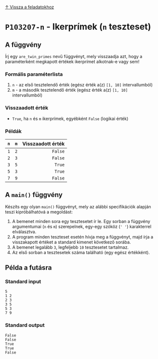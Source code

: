 
[↑ Vissza a feladatokhoz](./README.md)

# `P103207-n` - Ikerprímek (`n` teszteset)

## A függvény

Írj egy `are_twin_primes` nevű függvényt, mely visszaadja azt, hogy a paraméterként megkapott értékek ikerprímet alkotnak-e vagy sem!

### Formális paraméterlista

1. `n` - az első tesztelendő érték (egész érték a(z) `[1, 10]` intervallumból)
1. `m` - a második tesztelendő érték (egész érték a(z) `[1, 10]` intervallumból)

### Visszaadott érték

* `True`, ha `n` és `m` ikerprímek, egyébként `False` (logikai érték)

### Példák

| `n` | `m` | Visszaadott érték | 
| ---: | ---: | --: | 
| `1` | `2` | `False` | 
| `2` | `3` | `False` | 
| `3` | `5` | `True` | 
| `5` | `3` | `True` | 
| `7` | `9` | `False` | 

## A `main()` függvény

Készíts egy olyan `main()` függvényt, mely az alábbi specifikációk alapján teszi kipróbálhatóvá a megoldást:

1. A bemenet minden sora egy tesztesetet ír le. Egy sorban a függvény argumentumai (`n` és `m`) szerepelnek, egy-egy szóköz (`' '`) karakterrel elválasztva.
1. A program minden teszteset esetén hívja meg a függvényt, majd írja a visszakapott értéket a standard kimenet következő sorába.
1. A bemenet legalább `3`, legfeljebb `10` tesztesetet tartalmaz.
1. Az első sorban a tesztesetek száma található (egy egész értékként).

## Példa a futásra

### Standard input

```
5
1 2
2 3
3 5
5 3
7 9
```

### Standard output

```
False
False
True
True
False
```